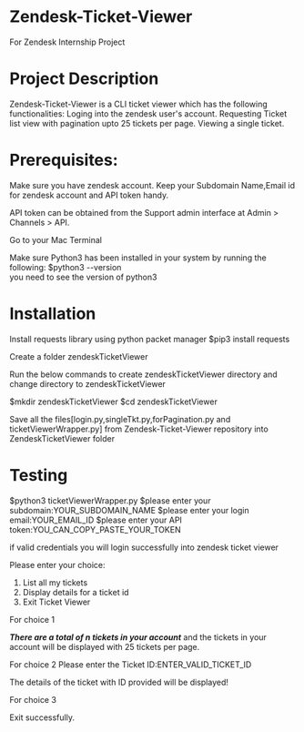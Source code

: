 # Zendesk-Ticket-Viewer
For Zendesk Internship Project

# Project Description

Zendesk-Ticket-Viewer is a CLI ticket viewer which has the following functionalities:
  Loging into the zendesk user's account.
  Requesting Ticket list view with pagination upto 25 tickets per page.
  Viewing a single ticket.

# Prerequisites:

Make sure you have zendesk account.
Keep your Subdomain Name,Email id for zendesk account and API token handy.

API token can be obtained from the Support admin interface at Admin > Channels > API.

Go to your Mac Terminal

Make sure Python3 has been installed in your system by running the following:
$python3 --version   
you need to see the version of python3

# Installation
Install requests library using python packet manager
$pip3 install requests

Create a folder zendeskTicketViewer

Run the below commands to create zendeskTicketViewer directory and change directory to zendeskTicketViewer
  
  $mkdir zendeskTicketViewer
  $cd zendeskTicketViewer
  
Save all the files[login.py,singleTkt.py,forPagination.py and ticketViewerWrapper.py] from Zendesk-Ticket-Viewer repository into ZendeskTicketViewer folder

# Testing 

$python3 ticketViewerWrapper.py
$please enter your subdomain:YOUR_SUBDOMAIN_NAME
$please enter your login email:YOUR_EMAIL_ID
$please enter your API token:YOU_CAN_COPY_PASTE_YOUR_TOKEN

if valid credentials you will login successfully into zendesk ticket viewer


Please enter your choice:
1. List all my tickets
2. Display details for a ticket id
3. Exit Ticket Viewer

For choice 1

*****There are a total of n tickets in your account*****
 and the tickets in your account will be displayed with 25 tickets per page.
 
For choice 2
Please enter the Ticket ID:ENTER_VALID_TICKET_ID

The details of the ticket with ID provided will be displayed!

For choice 3

Exit successfully.






















